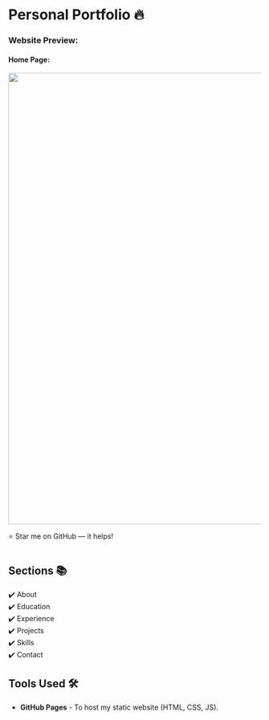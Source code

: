 # Personal Portfolio 🔥
### Website Preview:
#### Home Page:
<img src="assets/img/website_images/home.gif" width="900">


:star: Star me on GitHub — it helps!

#
## Sections 📚
✔️ About\
✔️ Education\
✔️ Experience\
✔️ Projects\
✔️ Skills \
✔️ Contact



## Tools Used 🛠️
* <b>GitHub Pages</b> - To host my static website (HTML, CSS, JS).